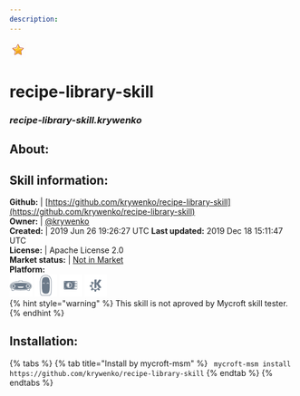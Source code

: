 ```yaml
--- 
description: 
---
```


![](../.gitbook/assets/star.png)  
# recipe-library-skill  
### _recipe-library-skill.krywenko_  
## About:  


## Skill information:  
**Github:** | [https://github.com/krywenko/recipe-library-skill](https://github.com/krywenko/recipe-library-skill)  
**Owner:** | [@krywenko](https://github.com/krywenko)  
**Created:** | 2019 Jun 26 19:26:27 UTC  **Last updated:** 2019 Dec 18 15:11:47 UTC  
**License:** | Apache License 2.0  
**Market status:** | [Not in Market](https://market.mycroft.ai/skill/)  
**Platform:**  
 ![](../.gitbook/assets/mark-1-icon.png)  ![](../.gitbook/assets/mark-2-icon.png)  ![](../.gitbook/assets/picroft-icon.png)  ![](../.gitbook/assets/kde.png)   
{% hint style="warning" %}
This skill is not aproved by Mycroft skill tester.
{% endhint %}
    
## Installation:  
{% tabs %}
{% tab title="Install by mycroft-msm" %}
``` mycroft-msm install https://github.com/krywenko/recipe-library-skill```
{% endtab %}
  {% endtabs %}
  